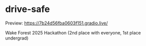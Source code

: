 # drive-safe

Preview: https://7b24d56fba0603f151.gradio.live/

Wake Forest 2025 Hackathon (2nd place with everyone, 1st place undergrad)
